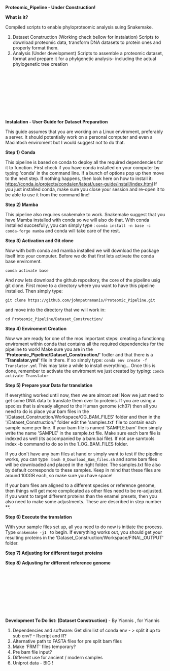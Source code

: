 **Proteomic_Pipeline - Under Construction!**

**What is it?**

Compiled scripts to enable phyloproteomic analysis suing Snakemake.

1) Dataset Construction (Working check bellow for instalation)
   Scripts to download proteomic data, transform DNA datasets to protein ones and properly format them.
2) Analysis (Under development)
   Scripts to assemble a proteomic dataset, format and prepare it for a phylgenetic analysis- including the actual phylogenetic tree creation
   
<br/><br/>
<br/><br/>
<br/><br/>
<br/><br/>

   
   
   
   
   
**Instalation - User Guide for Dataset Preparation**

This guide assumes that you are working on a Linux enviroment, preferably a server. It should potentially work on a personal computer and even a Macintosh enviroment but I would suggest not to do that.

**Step 1)** **Conda**

This pipeline is based on conda to deploy all the required dependencies for it to function. First check if you have conda installed on your computer by typing 'conda' in the command line. If a bunch of options pop up then move to the next step. If nothing happens, then look here on how to install it: https://conda.io/projects/conda/en/latest/user-guide/install/index.html
If you just installed conda, make sure you close your session and re-open it to be able to use it from the command line!




**Step 2) Mamba**

This pipeline also requires snakemake to work. Snakemake suggest that you have Mamba installed with conda so we will also do that. With conda installed succesfully, you can simply type : ``` conda install -n base -c conda-forge mamba ```
and conda will take care of the rest.


**Step 3) Activation and Git clone**

Now with both conda and mamba installed we will download the package itself into your computer. Before we do that first lets activate the conda base enviroment.

``` conda activate base ```

And now lets download the github repository, the core of the pipeline usig git clone. First move to a directory where you want to have this pipeline installed. Then simply type:

``` git clone https://github.com/johnpatramanis/Proteomic_Pipeline.git ```

and move into the directory that we will work in:

``` cd Proteomic_Pipeline/Dataset_Construction/ ```
   
   
   
**Step 4) Enviroment Creation**   

Now we are ready for one of the mos important steps: creating a functionng enviroment within conda that contains all the required dependencies for the pipeline to work!
Make sure you are in the **'Proteomic_Pipeline/Dataset_Construction/'** fodler and that there is a **'Translator.yml'** file in there.
If so simply type: ``` conda env create -f Translator.yml ```
This may take a while to install everything...
Once this is done, remember to activate the enviroment we just created by typing:
``` conda activate Translator ```

   
   
**Step 5) Prepare your Data for translation**

If everything worked until now, then we are almost set! Now we just need to get some DNA data to translate them over to proteins. If you are using a species that is already aligned to the Human genome (ch37) then all you need to do is place your bam files in the '/Dataset_Construction/Workspace/OG_BAM_FILES' folder and then in the '/Dataset_Construction/' folder edit the 'samples.txt' file to contain each sample name per line. If your bam file is named 'SAMPLE.bam' then simply write the name 'SAMPLE' in the sample.txt file. Make sure each bam file is indexed as well (its accompanied by a bam.bai file). If not use samtools index -b command to do so in the 1_OG_BAM_FILES folder.

If you don't have any bam files at hand or simply want to test if the pipeline works, you can type ``` bash 0_Download_Bam_files.sh``` and some bam files will be downloaded and placed in the right folder. The samples.txt file also by default corresponds to these samples. Keep in mind that these files are around 100GB each, so make sure you have space!




If your bam files are aligned to a different species or reference genome, then things will get more complicated as other files need to be re-adjusted. if you want to target different proteins than the enamel presets, then you also need to make some adjustments. These are described in step number **.


**Step 6) Execute the translation**

With your sample files set up, all you need to do now is initiate the process.
Type ```snakemake -j1 ``` to begin.
If everything works out, you should get your resulting proteins in the 'Dataset_Construction/Workspace/FINAL_OUTPUT' folder.
   
   
**Step 7) Adjusting for different target proteins**

**Step 8) Adjusting for different reference genome**
   
   
   
<br/><br/>
<br/><br/>
<br/><br/>
<br/><br/>
   
**Development To Do list: (Dataset Construction)** - By Yiannis , for Yiannis
   1) Dependencies and software: Get slim list of conda env - > split it up to sub env? - Rscript and R?
   3) Alternative path to FASTA files for pre split bam files
   4) Make 'FRMT' files temporary?
   5) Pre bam file input?
   6) Different use for ancient / modern samples
   7) Uniprot data - BIG !
